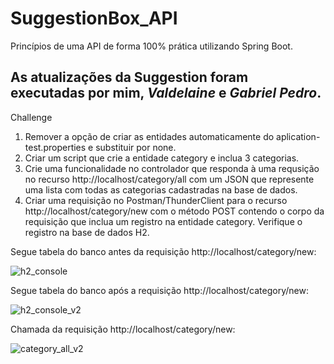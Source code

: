 # SuggestionBox_API
Princípios de uma API de forma 100% prática utilizando Spring Boot.

## As atualizações da Suggestion foram executadas por mim, *Valdelaine* e *Gabriel Pedro*.

Challenge
1. Remover a opção de criar as entidades automaticamente do aplication-test.properties e substituir por none.
2. Criar um script que crie a entidade category e inclua 3 categorias.
3. Crie uma funcionalidade no controlador que responda à uma requsição no recurso http://localhost/category/all com um JSON que represente uma lista com todas as categorias cadastradas na base de dados.
4. Criar uma requisição no Postman/ThunderClient para o recurso http://localhost/category/new com o método POST contendo o corpo da requisição que inclua um registro na entidade category.
Verifique o registro na base de dados H2.

Segue tabela do banco antes da requisição http://localhost/category/new:

![h2_console](https://github.com/douglashugo/SuggestionBox_API/assets/95046698/2750098e-92ba-4870-94c2-c000989704d0)

Segue tabela do banco após a requisição http://localhost/category/new:

![h2_console_v2](https://github.com/douglashugo/SuggestionBox_API/assets/95046698/d4129e72-0756-4af7-bb8e-9e1f247cd137)

Chamada da requisição http://localhost/category/new:

![category_all_v2](https://github.com/douglashugo/SuggestionBox_API/assets/95046698/5de5b0ea-5e93-4195-8b7b-b57dacb8b81c)
